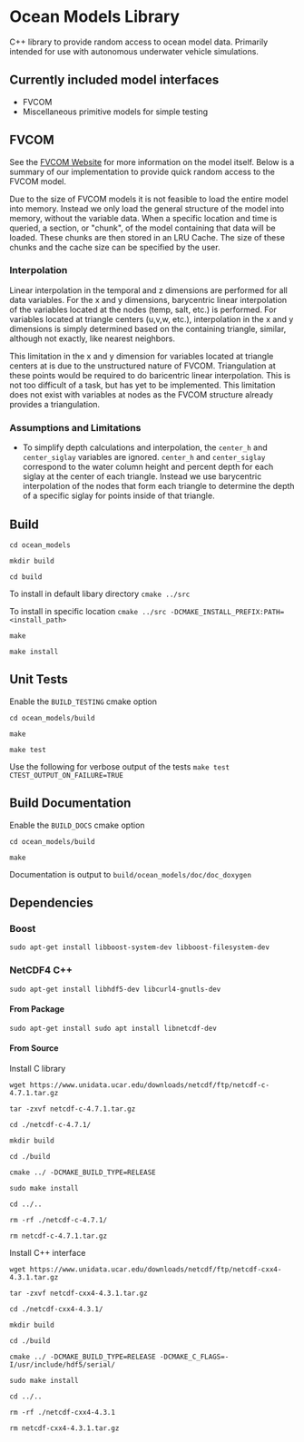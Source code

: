 # Ocean Models Library
C++ library to provide random access to ocean model data. Primarily intended for use with autonomous underwater vehicle simulations.

## Currently included model interfaces
- FVCOM
- Miscellaneous primitive models for simple testing

## FVCOM
See the [FVCOM Website](http://fvcom.smast.umassd.edu/fvcom/) for more information on the model itself. Below is a summary of our implementation to provide quick random access to the FVCOM model.

Due to the size of FVCOM models it is not feasible to load the entire model into memory. Instead we only load the general structure of the model into memory, without the variable data. When a specific location and time is queried, a section, or "chunk", of the model containing that data will be loaded. These chunks are then stored in an LRU Cache. The size of these chunks and the cache size can be specified by the user.

### Interpolation
Linear interpolation in the temporal and z dimensions are performed for all data variables. For the x and y dimensions, barycentric linear interpolation of the variables located at the nodes (temp, salt, etc.) is performed.  For variables located at triangle centers (u,v,w, etc.), interpolation in the x and y dimensions is simply determined based on the containing triangle, similar, although not exactly, like nearest neighbors.

This limitation in the x and y dimension for variables located at triangle centers at is due to the unstructured nature of FVCOM. Triangulation at these points would be required to do baricentric linear interpolation. This is not too difficult of a task, but has yet to be implemented. This limitation does not exist with variables at nodes as the FVCOM structure already provides a triangulation.

### Assumptions and Limitations
- To simplify depth calculations and interpolation, the `center_h` and `center_siglay` variables are ignored. `center_h` and `center_siglay` correspond to the water column height and percent depth for each siglay at the center of each triangle. Instead we use barycentric interpolation of the nodes that form each triangle to determine the depth of a specific siglay for points inside of that triangle. 
 

## Build

`cd ocean_models`

`mkdir build`

`cd build`

To install in default libary directory
`cmake ../src`

To install in specific location
`cmake ../src -DCMAKE_INSTALL_PREFIX:PATH=<install_path>`

`make`

`make install`

## Unit Tests
Enable the `BUILD_TESTING` cmake option

`cd ocean_models/build`

`make`

`make test`

Use the following for verbose output of the tests
`make test CTEST_OUTPUT_ON_FAILURE=TRUE`

## Build Documentation
Enable the `BUILD_DOCS` cmake option

`cd ocean_models/build`

`make`

Documentation is output to `build/ocean_models/doc/doc_doxygen`

## Dependencies
### Boost
`sudo apt-get install libboost-system-dev libboost-filesystem-dev`

### NetCDF4 C++

`sudo apt-get install libhdf5-dev libcurl4-gnutls-dev`

#### From Package

`sudo apt-get install sudo apt install libnetcdf-dev`
#### From Source

Install C library

`wget https://www.unidata.ucar.edu/downloads/netcdf/ftp/netcdf-c-4.7.1.tar.gz`

`tar -zxvf netcdf-c-4.7.1.tar.gz`

`cd ./netcdf-c-4.7.1/`

`mkdir build`

`cd ./build`

`cmake ../ -DCMAKE_BUILD_TYPE=RELEASE`

`sudo make install`

`cd ../..`

`rm -rf ./netcdf-c-4.7.1/`

`rm netcdf-c-4.7.1.tar.gz`

Install C++ interface

`wget https://www.unidata.ucar.edu/downloads/netcdf/ftp/netcdf-cxx4-4.3.1.tar.gz`

`tar -zxvf netcdf-cxx4-4.3.1.tar.gz`

`cd ./netcdf-cxx4-4.3.1/`

`mkdir build`

`cd ./build`

`cmake ../ -DCMAKE_BUILD_TYPE=RELEASE -DCMAKE_C_FLAGS=-I/usr/include/hdf5/serial/`

`sudo make install`

`cd ../..`

`rm -rf ./netcdf-cxx4-4.3.1`

`rm netcdf-cxx4-4.3.1.tar.gz`
